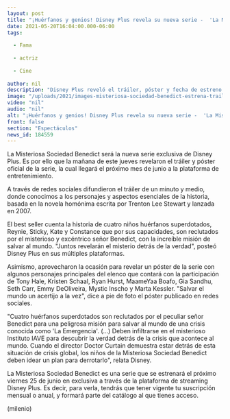 ```yaml
---
layout: post
title: "¡Huérfanos y genios! Disney Plus revela su nueva serie -  'La Misteriosa Sociedad Benedict'"
date: 2021-05-20T16:04:00.000-06:00
tags:
  
  - Fama
  
  - actriz
  
  - Cine
  
author: nil
description: "Disney Plus reveló el tráiler, póster y fecha de estreno de 'La Misteriosa Sociedad Benedict', su nueva serie de televisión exclusiva. "
image: "/uploads/2021/images-misteriosa-sociedad-benedict-estrena-trailer.jpg"
video: "nil"
audio: "nil"
alt: "¡Huérfanos y genios! Disney Plus revela su nueva serie -  'La Misteriosa Sociedad Benedict'"
front: false
section: "Espectáculos"
news_id: 184559
---
```


La Misteriosa Sociedad Benedict será la nueva serie exclusiva de Disney Plus. Es por ello que la mañana de este jueves revelaron el tráiler y póster oficial de la serie, la cual llegará el próximo mes de junio a la plataforma de entretenimiento. 

A través de redes sociales difundieron el tráiler de un minuto y medio, donde conocimos a los personajes y aspectos esenciales de la historia, basada en la novela homónima escrita por Trenton Lee Stewart y lanzada en 2007. 

El best seller cuenta la historia de cuatro niños huérfanos superdotados, Reynie, Sticky, Kate y Constance que por sus capacidades, son reclutados por el misterioso y excéntrico señor Benedict, con la increíble misión de salvar al mundo.
"Juntos revelarán el misterio detrás de la verdad", posteó Disney Plus en sus múltiples plataformas. 

Asimismo, aprovecharon la ocasión para revelar un póster de la serie con algunos personajes principales del elenco que contará con la participación de Tony Hale, Kristen Schaal, Ryan Hurst, MaameYaa Boafo, Gia Sandhu, Seth Carr, Emmy DeOliveira, Mystic Inscho y Marta Kessler. "Salvar el mundo un acertijo a la vez", dice a pie de foto el póster publicado en redes sociales. 

"Cuatro huérfanos superdotados son reclutados por el peculiar señor Benedict para una peligrosa misión para salvar al mundo de una crisis conocida como 'La Emergencia'. (...) Deben infiltrarse en el misterioso Instituto IAVE para descubrir la verdad detrás de la crisis que acontece al mundo. Cuando el director Doctor Curtain demuestra estar detrás de esta situación de crisis global, los niños de la Misteriosa Sociedad Benedict deben idear un plan para derrotarlo", relata Disney. 

La Misteriosa Sociedad Benedict es una serie que se estrenará el próximo viernes 25 de junio en exclusiva a través de la plataforma de streaming Disney Plus. Es decir, para verla, tendrás que tener vigente tu suscripción mensual o anual, y formará parte del catálogo al que tienes acceso. 

(milenio)